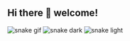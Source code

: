 ## Hi there 👋 welcome!

![snake gif](https://jinxiuprospect.github.io/snk/github-snake.svg)
![snake dark](https://jinxiuprospect.github.io/snk/github-snake-dark.svg#gh-dark-mode-only)
![snake light](https://jinxiuprospect.github.io/snk/github-snake.svg#gh-light-mode-only)

<!--
**jinxiuprospect/jinxiuprospect** is a ✨ _special_ ✨ repository because its `README.md` (this file) appears on your GitHub profile.

Here are some ideas to get you started:

- 🔭 I’m currently working on ...
- 🌱 I’m currently learning ...
- 👯 I’m looking to collaborate on ...
- 🤔 I’m looking for help with ...
- 💬 Ask me about ...
- 📫 How to reach me: ...
- 😄 Pronouns: ...
- ⚡ Fun fact: ...
-->
